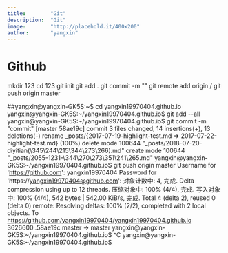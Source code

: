 ```yaml
---
title:        "Git"
description:  "Git"
image:        "http://placehold.it/400x200"
author:       "yangxin"
---
```


Github
============

mkdir 123
cd 123
git init
git add .
git commit -m ""
git remote add origin /
git  push origin master



 ##yangxin@yangxin-GK5S:~$ cd yangxin19970404.github.io
yangxin@yangxin-GK5S:~/yangxin19970404.github.io$ git add --all
yangxin@yangxin-GK5S:~/yangxin19970404.github.io$ git commit -m "commit"
[master 58ae19c] commit
 3 files changed, 14 insertions(+), 13 deletions(-)
 rename _posts/{2017-07-19-highlight-test.md => 2017-07-22-highlight-test.md} (100%)
 delete mode 100644 "_posts/2018-07-20-diyitian(\345\244\215\344\273\266).md"
 create mode 100644 "_posts/2055-1231-\344\270\273\351\241\265.md"
yangxin@yangxin-GK5S:~/yangxin19970404.github.io$ git push origin master
Username for 'https://github.com': yangxin19970404
Password for 'https://yangxin19970404@github.com': 
对象计数中: 4, 完成.
Delta compression using up to 12 threads.
压缩对象中: 100% (4/4), 完成.
写入对象中: 100% (4/4), 542 bytes | 542.00 KiB/s, 完成.
Total 4 (delta 2), reused 0 (delta 0)
remote: Resolving deltas: 100% (2/2), completed with 2 local objects.
To https://github.com/yangxin19970404/yangxin19970404.github.io
   3626600..58ae19c  master -> master
yangxin@yangxin-GK5S:~/yangxin19970404.github.io$ ^C
yangxin@yangxin-GK5S:~/yangxin19970404.github.io$ 






